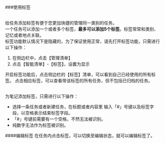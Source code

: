 ###使用标签

<br >给任务添加标签有便于您更加快捷的管理同一类别的任务。
<br >一个任务可以添加一个或者多个标签，**最多可以添加5个标签**。标签常常和类别、记忆或者地点关联。
<br >标签功能默认情况下是隐藏的，为了保证使用正常，请先打开标签功能，只需进行以下操作：
1. 在侧边栏中，点击【管理清单】
2. 点击【智能清单】-【标签】，设置为显示

开启标签功能后，点击侧边栏的【标签】清单，可以看到自己已经使用的所有标签。
点击相应标签，可以查看带该标签的所有任务，但不包括已归档的任务。

<br >为笔记添加标签，只需进行以下操作：
- 选择一条任务或者新建任务，在标题或者内容里 输入「#」号键以及标签字段，以空格表示结束标签字段。
- 「#」号键前需要有一个空格，不然无法被识别。
- 纯数字无法作为标签被识别。

####编辑标签
在任务内点击标签，可以切换至编辑状态，就可以编辑标签了。
